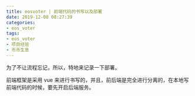 ```yaml
---
title: eosvoter | 前端代码的书写以及部署
date: 2019-12-08 08:27:39
categories:
- eos_voter
tags:
- eos_voter
- 项目经验
- 币币生息
---
```

为了不让流程忘记，所以，特地来记录一下部署。

<!-- more -->

前端框架是采用 vue 来进行书写的，并且，前后端是完全进行分离的，在本地写前端代码的时候，要先开启后端服务。

